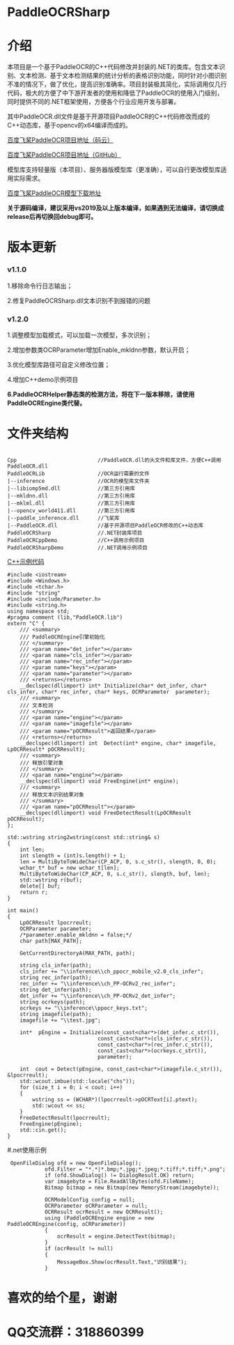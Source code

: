 # PaddleOCRSharp

# 介绍
 本项目是一个基于PaddleOCR的C++代码修改并封装的.NET的类库。包含文本识别、文本检测、基于文本检测结果的统计分析的表格识别功能，同时针对小图识别不准的情况下，做了优化，提高识别准确率。项目封装极其简化，实际调用仅几行代码，极大的方便了中下游开发者的使用和降低了PaddleOCR的使用入门级别，同时提供不同的.NET框架使用，方便各个行业应用开发与部署。

其中PaddleOCR.dll文件是基于开源项目PaddleOCR的C++代码修改而成的C++动态库，基于opencv的x64编译而成的。

[百度飞桨PaddleOCR项目地址（码云）](https://gitee.com/paddlepaddle/PaddleOCR)

[百度飞桨PaddleOCR项目地址（GitHub）](https://github.com/paddlepaddle/PaddleOCR)

模型库支持轻量版（本项目）、服务器版模型库（更准确），可以自行更改模型库适用实际需求。

[百度飞桨PaddleOCR模型下载地址](https://gitee.com/paddlepaddle/PaddleOCR/blob/release/2.4/doc/doc_ch/models_list.md)
 
 **关于源码编译，建议采用vs2019及以上版本编译，如果遇到无法编译，请切换成release后再切换回debug即可。** 

# 版本更新
### v1.1.0

1.移除命令行日志输出；

2.修复PaddleOCRSharp.dll文本识别不到报错的问题

### v1.2.0

1.调整模型加载模式，可以加载一次模型，多次识别；

2.增加参数类OCRParameter增加Enable_mkldnn参数，默认开启；

3.优化模型库路径可自定义修改位置；

4.增加C++demo示例项目

 **6.PaddleOCRHelper静态类的检测方法，将在下一版本移除，请使用PaddleOCREngine类代替。** 

# 文件夹结构

 
```

Cpp                          //PaddleOCR.dll的头文件和库文件，方便C++调用PaddleOCR.dll
PaddleOCRLib                 //OCR运行需要的文件
|--inference                 //OCR的模型库文件夹
|--libiomp5md.dll            //第三方引用库
|--mkldnn.dll                //第三方引用库
|--mklml.dll                 //第三方引用库
|--opencv_world411.dll       //第三方引用库
|--paddle_inference.dll      //飞桨库
|--PaddleOCR.dll             //基于开源项目PaddleOCR修改的C++动态库
PaddleOCRSharp               //.NET封装库项目
PaddleOCRCppDemo             //C++调用示例项目
PaddleOCRSharpDemo           //.NET调用示例项目

```
[C++示例代码](https://gitee.com/raoyutian/paddle-ocrsharp/blob/master/PaddleOCRCppDemo/PaddleOCRCppDemo.cpp)

```
﻿#include <iostream>
#include <Windows.h>
#include <tchar.h>
#include "string"
#include <include/Parameter.h>
#include <string.h>
using namespace std;
#pragma comment (lib,"PaddleOCR.lib")
extern "C" {
	/// <summary>
	/// PaddleOCREngine引擎初始化
	/// </summary>
	/// <param name="det_infer"></param>
	/// <param name="cls_infer"></param>
	/// <param name="rec_infer"></param>
	/// <param name="keys"></param>
	/// <param name="parameter"></param>
	/// <returns></returns>
	__declspec(dllimport) int* Initialize(char* det_infer, char* cls_infer, char* rec_infer, char* keys, OCRParameter  parameter);
	/// <summary>
	/// 文本检测
	/// </summary>
	/// <param name="engine"></param>
	/// <param name="imagefile"></param>
	/// <param name="pOCRResult">返回结果</param>
	/// <returns></returns>
	__declspec(dllimport) int  Detect(int* engine, char* imagefile, LpOCRResult* pOCRResult);
	/// <summary>
	/// 释放引擎对象
	/// </summary>
	/// <param name="engine"></param>
	__declspec(dllimport) void FreeEngine(int* engine);
	/// <summary>
	/// 释放文本识别结果对象
	/// </summary>
	/// <param name="pOCRResult"></param>
	__declspec(dllimport) void FreeDetectResult(LpOCRResult pOCRResult);
};

std::wstring string2wstring(const std::string& s)
{
	int len;
	int slength = (int)s.length() + 1;
	len = MultiByteToWideChar(CP_ACP, 0, s.c_str(), slength, 0, 0);
	wchar_t* buf = new wchar_t[len];
	MultiByteToWideChar(CP_ACP, 0, s.c_str(), slength, buf, len);
	std::wstring r(buf);
	delete[] buf;
	return r;
}

int main()
{
	LpOCRResult lpocrreult;
	OCRParameter parameter;
	/*parameter.enable_mkldnn = false;*/
	char path[MAX_PATH];
	 
	GetCurrentDirectoryA(MAX_PATH, path);
 
	string cls_infer(path);
	cls_infer += "\\inference\\ch_ppocr_mobile_v2.0_cls_infer";
	string rec_infer(path);
	rec_infer += "\\inference\\ch_PP-OCRv2_rec_infer";
	string det_infer(path);
	det_infer += "\\inference\\ch_PP-OCRv2_det_infer";
	string ocrkeys(path);
	ocrkeys += "\\inference\\ppocr_keys.txt";
	string imagefile(path);
	imagefile += "\\test.jpg";
	
	int*  pEngine = Initialize(const_cast<char*>(det_infer.c_str()),
							 const_cast<char*>(cls_infer.c_str()), 
						     const_cast<char*>(rec_infer.c_str()),
							 const_cast<char*>(ocrkeys.c_str()),
		                     parameter);
	
	int  cout = Detect(pEngine, const_cast<char*>(imagefile.c_str()), &lpocrreult);
	std::wcout.imbue(std::locale("chs"));
	for (size_t i = 0; i < cout; i++)
	{
		wstring ss = (WCHAR*)(lpocrreult->pOCRText[i].ptext);
		std::wcout << ss; 
	}
	FreeDetectResult(lpocrreult);
	FreeEngine(pEngine);
	std::cin.get();
}

```



#.net使用示例
```
 OpenFileDialog ofd = new OpenFileDialog();
            ofd.Filter = "*.*|*.bmp;*.jpg;*.jpeg;*.tiff;*.tiff;*.png";
            if (ofd.ShowDialog() != DialogResult.OK) return;
            var imagebyte = File.ReadAllBytes(ofd.FileName);
            Bitmap bitmap = new Bitmap(new MemoryStream(imagebyte));

            OCRModelConfig config = null;
            OCRParameter oCRParameter = null;
            OCRResult ocrResult = new OCRResult();
            using (PaddleOCREngine engine = new PaddleOCREngine(config, oCRParameter))
            {
                ocrResult = engine.DetectText(bitmap);
            }
            if (ocrResult != null)
            {
                MessageBox.Show(ocrResult.Text,"识别结果");
            }
```
# 喜欢的给个星，谢谢
# QQ交流群：318860399
 

